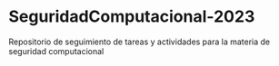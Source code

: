 # SeguridadComputacional-2023
Repositorio de seguimiento de tareas y actividades para la materia de seguridad computacional
